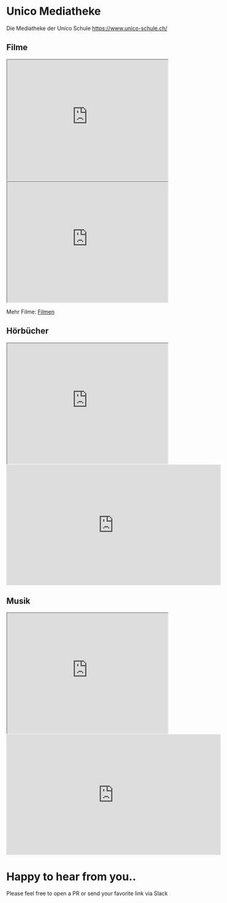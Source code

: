 # Unico Mediatheke

Die Mediatheke der Unico Schule https://www.unico-schule.ch/



## Filme

<iframe width="420" height="315"
src="https://www.youtube.com/embed/tgbNymZ7vqY" allowfullscreen>
</iframe> 

<iframe width="420" height="315"
src="https://www.youtube.com/embed/l3t8Yb8Cebo" allowfullscreen>
</iframe> 

Mehr Filme: [Filmen](filme.md) 

## Hörbücher

<iframe width="420" height="315" src="https://www.youtube.com/embed/vCFdm1IKKQ0" allowfullscreen>
</iframe> 

<iframe width="560" height="315" src="https://www.youtube.com/embed/vCFdm1IKKQ0" frameborder="0" allow="accelerometer; autoplay; clipboard-write; encrypted-media; gyroscope; picture-in-picture" allowfullscreen></iframe>


## Musik

<iframe width="420" height="315" src="https://www.youtube.com/embed/n6miFEXWDIw" allowfullscreen>
</iframe> 

<iframe width="560" height="315" src="https://www.youtube.com/embed/n6miFEXWDIw" frameborder="0" allow="accelerometer; autoplay; clipboard-write; encrypted-media; gyroscope; picture-in-picture" allowfullscreen></iframe>

# Happy to hear from you..

Please feel free to open a PR or send your favorite link via Slack
